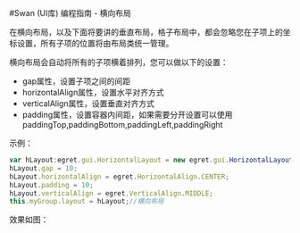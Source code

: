 #Swan (UI库) 编程指南 - 横向布局

在横向布局，以及下面将要讲的垂直布局，格子布局中，都会忽略您在子项上的坐标设置，所有子项的位置将由布局类统一管理。

横向布局会自动将所有的子项横着排列，您可以做以下的设置：
* gap属性，设置子项之间的间距
* horizontalAlign属性，设置水平对齐方式
* verticalAlign属性，设置垂直对齐方式
* padding属性，设置容器内间距，如果需要分开设置可以使用paddingTop,paddingBottom,paddingLeft,paddingRight

示例：    
``` TypeScript
var hLayout:egret.gui.HorizontalLayout = new egret.gui.HorizontalLayout();
hLayout.gap = 10;
hLayout.horizontalAlign = egret.HorizontalAlign.CENTER;
hLayout.padding = 10;
hLayout.verticalAlign = egret.VerticalAlign.MIDDLE;
this.myGroup.layout = hLayout;//横向布局
```              
效果如图：
<!--
![][6-1-layout-BasicLayout-center]     


[6-1-layout-BasicLayout-center]: image/6/6-1-layout-BasicLayout-center.png
-->

